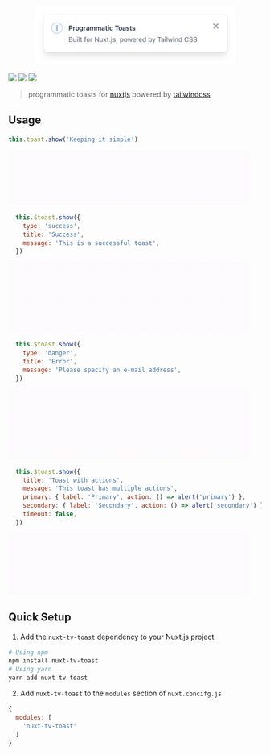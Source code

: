 <p align="center">
  <img src="media/toast.png" width="400" />
</p>

[![](https://img.shields.io/npm/v/tv-toast.svg?logo=npm)](https://www.npmjs.com/package/tv-toast)
[![](https://img.shields.io/npm/dt/tv-toast.svg)](https://www.npmjs.com/package/tv-toast)
[![](https://img.shields.io/badge/chat-on%20discord-7289DA.svg?logo=discord)](https://discord.gg/enn4S6)

> programmatic toasts for [nuxtjs](https://nuxtjs.org) powered by [tailwindcss](https://tailwindcss.com)

## Usage

```js
this.toast.show('Keeping it simple')
```
![](media/simple.gif?raw=true)

```js
  this.$toast.show({
    type: 'success',
    title: 'Success',
    message: 'This is a successful toast',
  })
```
![](media/success.gif?raw=true)

```js
  this.$toast.show({
    type: 'danger',
    title: 'Error',
    message: 'Please specify an e-mail address',
  })
```
![](media/error.gif?raw=true)

```js
  this.$toast.show({
    title: 'Toast with actions',
    message: 'This toast has multiple actions',
    primary: { label: 'Primary', action: () => alert('primary') },
    secondary: { label: 'Secondary', action: () => alert('secondary') },
    timeout: false,
  })
```
![](media/actions.gif?raw=true)


## Quick Setup
1. Add the `nuxt-tv-toast` dependency to your Nuxt.js project
```bash
# Using npm
npm install nuxt-tv-toast
# Using yarn
yarn add nuxt-tv-toast
```

2. Add `nuxt-tv-toast` to the `modules` section of `nuxt.concifg.js`
```js
{
  modules: [
    'nuxt-tv-toast'
  ]
}
```
